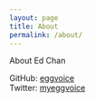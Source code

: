 ```yaml
---
layout: page
title: About
permalink: /about/
---
```


About Ed Chan

GitHub: [eggvoice](https://github.com/eggvoice)\
Twitter: [myeggvoice](https://twitter.com/myeggvoice)
